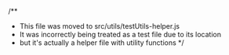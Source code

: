 /\*\*

- This file was moved to src/utils/testUtils-helper.js
- It was incorrectly being treated as a test file due to its location
- but it's actually a helper file with utility functions \*/
